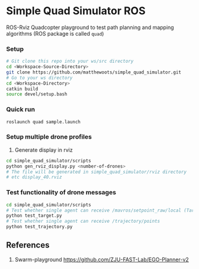 # Simple Quad Simulator ROS
ROS-Rviz Quadcopter playground to test path planning and mapping algorithms (ROS package is called `quad`)

### Setup
```bash
# Git clone this repo into your ws/src directory
cd <Workspace-Source-Directory>
git clone https://github.com/matthewoots/simple_quad_simulator.git
# Go to your ws directory
cd <Workspace-Directory>
catkin build
source devel/setup.bash
```

### Quick run
```bash
roslaunch quad sample.launch
```

### Setup multiple drone profiles
1. Generate display in rviz
```bash
cd simple_quad_simulator/scripts
python gen_rviz_display.py <number-of-drones>
# The file will be generated in simple_quad_simulator/rviz directory
# etc display_40.rviz
```

### Test functionality of drone messages
```bash
cd simple_quad_simulator/scripts
# Test whether single agent can receive /mavros/setpoint_raw/local (Target message)
python test_target.py 
# Test whether single agent can receive /trajectory/points
python test_trajectory.py 
```

## References 
1. Swarm-playground https://github.com/ZJU-FAST-Lab/EGO-Planner-v2